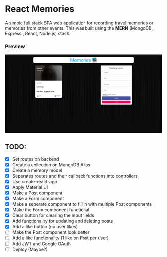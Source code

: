 # React Memories

A simple full stack SPA web application for recording travel memories or memories from other events. This was built using the **MERN** (MongoDB, Express , React, Node.js) stack.

### Preview
![Preview](images/preview.png)

## TODO:
- [X] Set routes on backend
- [X] Create a collection on MongoDB Atlas
- [X] Create a memory model
- [X] Seperates routes and their callback functions into controllers
- [X] Use create-react-app
- [X] Apply Material UI
- [X] Make a Post component
- [X] Make a Form component
- [X] Make a seperate component to fill in with multiple Post components
- [X] Make the Form component functional
- [X] Clear button for clearing the input fields
- [X] Add functionality for updating and deleting posts
- [X] Add a like button (no user likes)
- [ ] Make the Post component look better
- [ ] Add a like functionality (1 like on Post per user)
- [ ] Add JWT and Google OAuth
- [ ] Deploy (Maybe?)